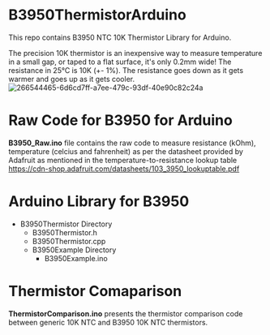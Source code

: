# B3950ThermistorArduino
This repo contains B3950 NTC 10K Thermistor Library for Arduino.

The precision 10K thermistor is an inexpensive way to measure temperature in a small gap, or taped to a flat surface, it's only 0.2mm wide!
The resistance in 25°C is 10K (+- 1%). The resistance goes down as it gets warmer and goes up as it gets cooler. 
![266544465-6d6cd7ff-a7ee-479c-93df-40e90c82c24a](https://github.com/ParthaPRay/B3950ThermistorArduino/assets/1689639/38b09a4e-ec27-4ef6-8bb7-b58a4892aa91)




# Raw Code for B3950 for Arduino

**B3950_Raw.ino** file contains the raw code to measure resistance (kOhm), temperature (celcius and fahrenheit) as per the datasheet provided by Adafruit as mentioned in the temperature-to-resistance lookup table https://cdn-shop.adafruit.com/datasheets/103_3950_lookuptable.pdf

# Arduino Library for B3950

* B3950Thermistor Directory
  * B3950Thermistor.h
  * B3950Thermistor.cpp
  * B3950Example Directory
      * B3950Example.ino


# Thermistor Comaparison

**ThermistorComparison.ino** presents the thermistor comparison code between generic 10K NTC and B3950 10K NTC thermistors.
